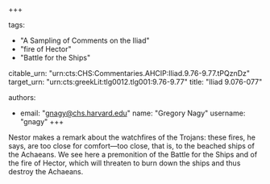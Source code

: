 +++

tags:
- "A Sampling of Comments on the Iliad"
- "fire of Hector"
- "Battle for the Ships"

citable_urn: "urn:cts:CHS:Commentaries.AHCIP:Iliad.9.76-9.77.tPQznDz"
target_urn: "urn:cts:greekLit:tlg0012.tlg001:9.76-9.77"
title: "Iliad 9.076-077"

authors:
- email: "gnagy@chs.harvard.edu"
  name: "Gregory Nagy"
  username: "gnagy"
+++

<p>Nestor makes a remark about the watchfires of the Trojans: these fires, he says, are too close for comfort—too close, that is, to the beached ships of the Achaeans. We see here a premonition of the Battle for the Ships and of the fire of Hector, which will threaten to burn down the ships and thus destroy the Achaeans.  </p>
